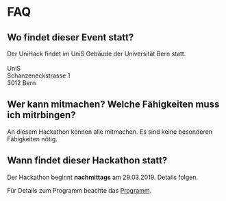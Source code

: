 # FAQ
## Wo findet dieser Event statt?
Der UniHack findet im UniS Gebäude der Universität Bern statt.
<br>
<br> 
UniS 
<br> 
Schanzeneckstrasse 1
<br>
3012 Bern
<br>
## Wer kann mitmachen? Welche Fähigkeiten muss ich mitrbingen?
An diesem Hackathon können alle mitmachen. Es sind keine besonderen Fähigkeiten nötig.

## Wann findet dieser Hackathon statt?
Der Hackathon beginnt **nachmittags** am 29.03.2019. Details folgen. 

Für Details zum Programm beachte das [Programm](/program).

